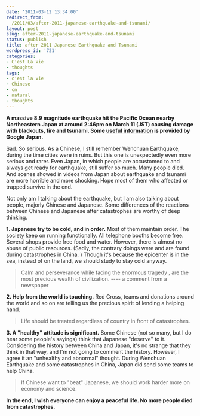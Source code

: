 ```yaml
---
date: '2011-03-12 13:34:00'
redirect_from:
  /2011/03/after-2011-japanese-earthquake-and-tsunami/
layout: post
slug: after-2011-japanese-earthquake-and-tsunami
status: publish
title: after 2011 Japanese Earthquake and Tsunami
wordpress_id: '721'
categories:
- C'est La Vie
- thoughts
tags:
- c'est la vie
- Chinese
- cn
- natural
- thoughts
---
```


**A massive 8.9 magnitude earthquake hit the Pacific Ocean nearby Northeastern Japan at around 2:46pm on March 11 (JST) causing damage with blackouts, fire and tsunami. Some [useful information](http://www.google.co.jp/intl/ja/crisisresponse/japanquake2011.html) is provided by Google Japan.**

Sad. So serious. As a Chinese, I still remember Wenchuan Earthquake, during the time cities were in ruins. But this one is unexpectedly even more serious and rarer. Even Japan, in which people are accustomed to and always get ready for earthquake, still suffer so much. Many people died. And scenes showed in videos from Japan about earthquake and tsunami are more horrible and more shocking. Hope most of them who affected or trapped survive in the end.

Not only am I talking about the earthquake, but I am also talking about people, majorly Chinese and Japanese. Some differences of the reactions between Chinese and Japanese after catastrophes are worthy of deep thinking.

**1. Japanese **try** to be cold, and in order.** Most of them maintain order. The society keep on running functionally. All telephone booths become free. Several shops provide free food and water. However, there is almost no abuse of public resources. (Sadly, the contrary doings were and are found during catastrophes in China. ) Though it's because the epicenter is in the sea, instead of on the land, we should study to stay cold anyway.


> Calm and perseverance while facing the enormous tragedy , are the most precious wealth of civilization.
---- a comment from a newspaper



**2. Help from the world is touching.** Red Cross, teams and donations around the world and so on are telling us the precious spirit of lending a helping hand.


> Life should be treated regardless of country in front of catastrophes.



**3. A "healthy" attitude is significant.** Some Chinese (not so many, but I do hear some people's sayings) think that Japanese "deserve" to it. Considering the history between China and Japan, it's no strange that they think in that way, and I'm not going to comment the history. However, I agree it an "unhealthy and abnormal" thought. During Wenchuan Earthquake and some catastrophes in China, Japan did send some teams to help China. 


> If Chinese want to "beat" Japanese, we should work harder more on economy and science.



**In the end, I wish everyone can enjoy a peaceful life. No more people died from catastrophes.**
